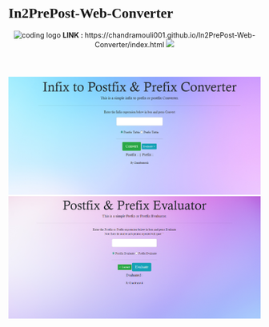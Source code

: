 <h1 style="font-size:10;font-family: 'Calisto MT', Georgia, 'Times New Roman', serif;">In2PrePost-Web-Converter</h1>
  
   <div align="center"><img src="https://camo.githubusercontent.com/94b33bd991f6c3135af747bdf27361be43e797c0fce678b62ed5aef57e9d8bd7/68747470733a2f2f6d65646961322e67697068792e636f6d2f6d656469612f51737347456d706b79454f684243623765312f67697068792e6769663f6369643d656366303565343761306e336769316266716e74716d6f62386739616964316f796a327772336473336d67373030626c267269643d67697068792e676966" height="40" alt="coding logo"   <p height="40" > <b>LINK : </b> https://chandramouli001.github.io/In2PrePost-Web-Converter/index.html <img src="https://camo.githubusercontent.com/94b33bd991f6c3135af747bdf27361be43e797c0fce678b62ed5aef57e9d8bd7/68747470733a2f2f6d65646961322e67697068792e636f6d2f6d656469612f51737347456d706b79454f684243623765312f67697068792e6769663f6369643d656366303565343761306e336769316266716e74716d6f62386739616964316f796a327772336473336d67373030626c267269643d67697068792e676966" height="40" />
   </div>
  <h1> </h1>   
   <br>
<img src="https://raw.githubusercontent.com/Chandramouli001/In2PrePost-Web-Converter/main/img/Screenshot%202024-04-07%20120735.png">
<img src="https://raw.githubusercontent.com/Chandramouli001/In2PrePost-Web-Converter/main/img/Screenshot%202024-04-07%20122325.png">
